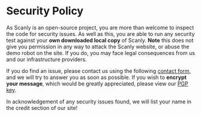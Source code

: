 # Security Policy
As Scanly is an open-source project, you are more than welcome to inspect the code for security issues. As well as this, you are able to run any security test against your **own downloaded local copy** of Scanly. **Note** this does not give you permission in any way to attack the Scanly website, or abuse the demo robot on the site. If you do, you may face legal consequences from us and our infrastructure providers.

If you do find an issue, please contact us using the following [contact form](/contact/), and we will try to answer you as soon as possible. If you wish to **encrypt your message**, which would be greatly appreciated, please view our [PGP key](/.well-known/pgpKey.txt).

In acknowledgement of any security issues found, we will list your name in the credit section of our site!
